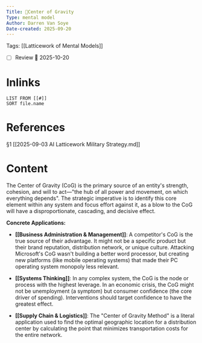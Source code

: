 ```yaml
---
Title: 🧩Center of Gravity
Type: mental model 
Author: Darren Van Soye 
Date-created: 2025-09-20
---
```

Tags: [[Latticework of Mental Models]]

- [ ] Review 📅 2025-10-20
    
# Inlinks

```dataview
LIST FROM [[#]]
SORT file.name
```

# References

§1 [[2025-09-03 AI Latticework Military Strategy.md]]

# Content

The Center of Gravity (CoG) is the primary source of an entity's strength, cohesion, and will to act—"the hub of all power and movement, on which everything depends". The strategic imperative is to identify this core element within any system and focus effort against it, as a blow to the CoG will have a disproportionate, cascading, and decisive effect.

**Concrete Applications:**

- **[[Business Administration & Management]]**: A competitor's CoG is the true source of their advantage. It might not be a specific product but their brand reputation, distribution network, or unique culture. Attacking Microsoft's CoG wasn't building a better word processor, but creating new platforms (like mobile operating systems) that made their PC operating system monopoly less relevant.
    
- **[[Systems Thinking]]**: In any complex system, the CoG is the node or process with the highest leverage. In an economic crisis, the CoG might not be unemployment (a symptom) but consumer confidence (the core driver of spending). Interventions should target confidence to have the greatest effect.
    
- **[[Supply Chain & Logistics]]**: The "Center of Gravity Method" is a literal application used to find the optimal geographic location for a distribution center by calculating the point that minimizes transportation costs for the entire network.